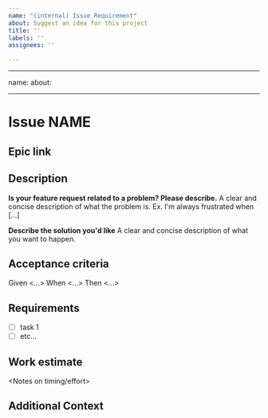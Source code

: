 ```yaml
---
name: "(internal) Issue Requirement"
about: Suggest an idea for this project
title: ''
labels: ''
assignees: ''

---
```


---
name: <Name>
about: <Brief Description>

---

# Issue NAME #
<Name>

## Epic link ##
<Epic Link>

## Description ##
**Is your feature request related to a problem? Please describe.**
A clear and concise description of what the problem is. Ex. I'm always frustrated when [...]

**Describe the solution you'd like**
A clear and concise description of what you want to happen.

## Acceptance criteria ##

Given <...>
When <...>
Then <...> 

## Requirements ##

- [ ]  task 1
- [ ]  etc...

## Work estimate ##
<Notes on timing/effort>

## Additional Context ##
